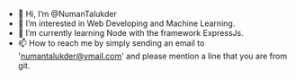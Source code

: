 - 👋 Hi, I’m @NumanTalukder
- 👀 I’m interested in Web Developing and Machine Learning.
- 🌱 I’m currently learning Node with the framework ExpressJs.
- 📫 How to reach me by simply sending an email to 'numantalukder@ymail.com' and please mention a line that you are from git.
<!--- - 💞️ I’m looking to collaborate on ... --->
<!---
NumanTalukder/NumanTalukder is a ✨ special ✨ repository because its `README.md` (this file) appears on your GitHub profile.
You can click the Preview link to take a look at your changes.
--->
